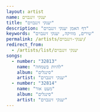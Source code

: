 ```yaml
---
layout: artist
name: יענקי זינגבוים
title: "יענקי זינגבוים"
description: "דף האמן יענקי זינגבוים"
keywords: "שירים, מוזיקה, יענקי זינגבוים"
permalink: /artists/יענקי-זינגבוים/
redirect_from:
  - /artists/list/יענקי זינגבוים
songs:
  - number: "32813"
    name: "להיות בשמחה"
    album: "סינגלים"
    artist: "יענקי זינגבוים"
  - number: "32814"
    name: "מעט אור"
    album: "סינגלים"
    artist: "יענקי זינגבוים"
---
```

